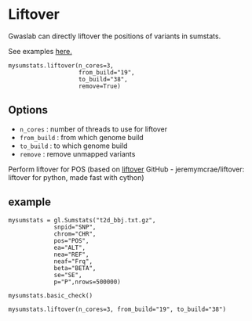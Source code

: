 # Liftover

Gwaslab can directly liftover the positions of variants in sumstats.

See examples [here.](https://cloufield.github.io/gwaslab/harmonization_liftover/)

```
mysumstats.liftover(n_cores=3, 
                    from_build="19", 
                    to_build="38",
                    remove=True)
```

## Options

- `n_cores` : number of threads to use for liftover
- `from_build` :  from which genome build
- `to_build` : to which genome build
- `remove` : remove unmapped variants

Perform liftover for POS (based on [liftover](https://github.com/jeremymcrae/liftover) GitHub - jeremymcrae/liftover: liftover for python, made fast with cython)

## example
```
mysumstats = gl.Sumstats("t2d_bbj.txt.gz",
             snpid="SNP",
             chrom="CHR",
             pos="POS",
             ea="ALT",
             nea="REF",
             neaf="Frq",
             beta="BETA",
             se="SE",
             p="P",nrows=500000)
             
mysumstats.basic_check()

mysumstats.liftover(n_cores=3, from_build="19", to_build="38")

```

